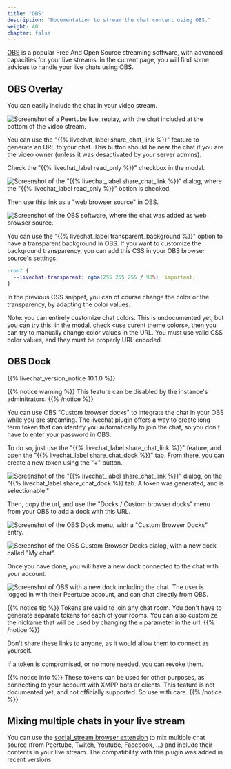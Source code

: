 ```yaml
---
title: "OBS"
description: "Documentation to stream the chat content using OBS."
weight: 40
chapter: false
---
```


[OBS](https://obsproject.com) is a popular Free And Open Source streaming software, with advanced capacities for your live streams.
In the current page, you will find some advices to handle your live chats using OBS.

## OBS Overlay

You can easily include the chat in your video stream.

![Screenshot of a Peertube live, replay, with the chat included at the bottom of the video stream.](/peertube-plugin-livechat/images/embed_chat_in_livestream.png?classes=shadow,border&height=200px "Embeding the chat in a live stream")

You can use the "{{% livechat_label share_chat_link %}}" feature to generate an URL to your chat.
This button should be near the chat if you are the video owner (unless it was desactivated by your server admins).

Check the "{{% livechat_label read_only %}}" checkbox in the modal.

![Screenshot of the "{{% livechat_label share_chat_link %}}" dialog, where the "{{% livechat_label read_only %}}" option is checked.](/peertube-plugin-livechat/images/share_readonly.png?classes=shadow,border&height=200px "Share link popup")

Then use this link as a "web browser source" in OBS.

![Screenshot of the OBS software, where the chat was added as web browser source.](/peertube-plugin-livechat/images/embed_chat_in_obs.png?classes=shadow,border&height=200px "Embeding the chat in OBS")

You can use the "{{% livechat_label transparent_background %}}" option to have a transparent background in OBS.
If you want to customize the background transparency, you can add this CSS in your OBS browser source's settings:

```css
:root {
  --livechat-transparent: rgba(255 255 255 / 90%) !important;
}
```

In the previous CSS snippet, you can of course change the color or the transparency, by adapting the color values.

Note: you can entirely customize chat colors. This is undocumented yet, but you can try this:
in the modal, check «use curent theme colors», then you can try to manually change color values in the URL.
You must use valid CSS color values, and they must be properly URL encoded.

## OBS Dock

{{% livechat_version_notice 10.1.0 %}}

{{% notice warning %}}
This feature can be disabled by the instance's adminitrators.
{{% /notice %}}

You can use OBS "Custom browser docks" to integrate the chat in your OBS while you are streaming.
The livechat plugin offers a way to create long term token that can identify you automatically to join the chat, so you don't have to enter your password in OBS.

To do so, just use the "{{% livechat_label share_chat_link %}}" feature, and open the "{{% livechat_label share_chat_dock %}}" tab.
From there, you can create a new token using the "+" button.

![Screenshot of the "{{% livechat_label share_chat_link %}}" dialog, on the "{{% livechat_label share_chat_dock %}} tab. A token was generated, and is selectionable."](/peertube-plugin-livechat/images/share_dock.png?classes=shadow,border&height=200px "Share link popup - dock tab")

Then, copy the url, and use the "Docks / Custom browser docks" menu from your OBS to add a dock with this URL.

![Screenshot of the OBS Dock menu, with a "Custom Browser Docks" entry.](/peertube-plugin-livechat/images/obs_dock_menu.png?classes=shadow,border&height=200px "OBS - Dock menu")

![Screenshot of the OBS Custom Browser Docks dialog, with a new dock called "My chat".](/peertube-plugin-livechat/images/obs_dock_dialog.png?classes=shadow,border&height=200px "OBS - Dock dialog")

Once you have done, you will have a new dock connected to the chat with your account.

![Screenshot of OBS with a new dock including the chat. The user is logged in with their Peertube account, and can chat directly from OBS.](/peertube-plugin-livechat/images/obs_dock.png?classes=shadow,border&height=200px "OBS - Dock")

{{% notice tip %}}
Tokens are valid to join any chat room. You don't have to generate separate tokens for each of your rooms.
You can also customize the nickame that will be used by changing the `n` parameter in the url.
{{% /notice %}}

Don't share these links to anyone, as it would allow them to connect as yourself.

If a token is compromised, or no more needed, you can revoke them.

{{% notice info %}}
These tokens can be used for other purposes, as connecting to your account with XMPP bots or clients.
This feature is not documented yet, and not officially supported. So use with care.
{{% /notice %}}

## Mixing multiple chats in your live stream

You can use the [social_stream browser extension](https://github.com/steveseguin/social_stream#readme) to mix multiple chat source (from Peertube, Twitch, Youtube, Facebook, ...) and include their contents in your live stream.
The compatibility with this plugin was added in recent versions.
